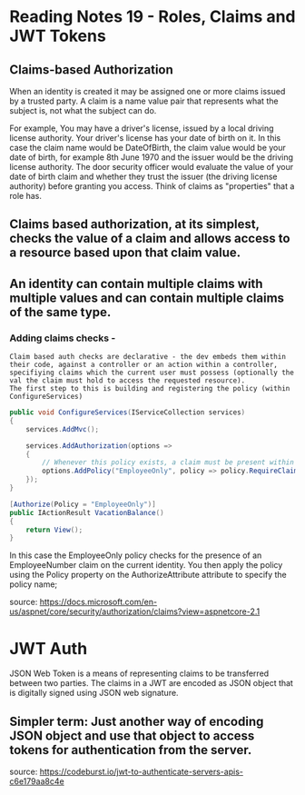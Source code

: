 # Reading Notes 19 - Roles, Claims and JWT Tokens

## Claims-based Authorization
When an identity is created it may be assigned one or more claims issued by a trusted party. A claim is a name value pair that represents what the subject is, not what the subject can do.  

For example, 
You may have a driver's license, issued by a local driving license authority. Your driver's license has your date of birth on it. In this case the claim name would be DateOfBirth, the claim value would be your date of birth, for example 8th June 1970 and the issuer would be the driving license authority. The door security officer would evaluate the value of your date of birth claim and whether they trust the issuer (the driving license authority) before granting you access. Think of claims as "properties" that a role has.

## Claims based authorization, at its simplest, checks the value of a claim and allows access to a resource based upon that claim value.

## An identity can contain multiple claims with multiple values and can contain multiple claims of the same type.

### Adding claims checks -
    Claim based auth checks are declarative - the dev embeds them within their code, against a controller or an action within a controller, specifiying claims which the current user must possess (optionally the val the claim must hold to access the requested resource).  
    The first step to this is building and registering the policy (within ConfigureServices)
``` cs
public void ConfigureServices(IServiceCollection services)
{
    services.AddMvc();

    services.AddAuthorization(options =>
    {
        // Whenever this policy exists, a claim must be present within a role or exist within a user identity to be able to access the route.
        options.AddPolicy("EmployeeOnly", policy => policy.RequireClaim("EmployeeNumber"));
    });
}

[Authorize(Policy = "EmployeeOnly")]
public IActionResult VacationBalance()
{
    return View();
}
```
In this case the EmployeeOnly policy checks for the presence of an EmployeeNumber claim on the current identity.
You then apply the policy using the Policy property on the AuthorizeAttribute attribute to specify the policy name;

source: https://docs.microsoft.com/en-us/aspnet/core/security/authorization/claims?view=aspnetcore-2.1
# JWT Auth
JSON Web Token is a means of representing claims to be transferred between two parties. The claims in a JWT are encoded as JSON object that is digitally signed using JSON web signature.  
## Simpler term: Just another way of encoding JSON object and use that object to access tokens for authentication from the server.

source: https://codeburst.io/jwt-to-authenticate-servers-apis-c6e179aa8c4e

